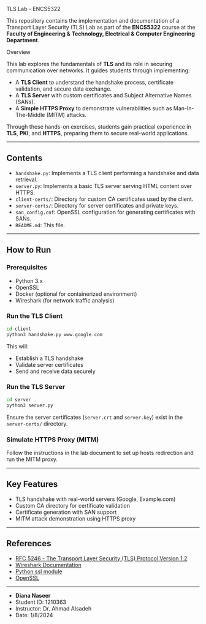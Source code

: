 TLS Lab - ENCS5322

This repository contains the implementation and documentation of a Transport Layer Security (TLS) Lab as part of the **ENCS5322** course at the **Faculty of Engineering & Technology, Electrical & Computer Engineering Department**.

Overview

This lab explores the fundamentals of **TLS** and its role in securing communication over networks. It guides students through implementing:

*  A **TLS Client** to understand the handshake process, certificate validation, and secure data exchange.
*  A **TLS Server** with custom certificates and Subject Alternative Names (SANs).
*  A **Simple HTTPS Proxy** to demonstrate vulnerabilities such as Man-In-The-Middle (MITM) attacks.

Through these hands-on exercises, students gain practical experience in **TLS**, **PKI**, and **HTTPS**, preparing them to secure real-world applications.

---

##  Contents

* `handshake.py`: Implements a TLS client performing a handshake and data retrieval.
* `server.py`: Implements a basic TLS server serving HTML content over HTTPS.
* `client-certs/`: Directory for custom CA certificates used by the client.
* `server-certs/`: Directory for server certificates and private keys.
* `san_config.cnf`: OpenSSL configuration for generating certificates with SANs.
* `README.md`: This file.

---

##  How to Run

### Prerequisites

* Python 3.x
* OpenSSL
* Docker (optional for containerized environment)
* Wireshark (for network traffic analysis)

###  Run the TLS Client

```bash
cd client
python3 handshake.py www.google.com
```

This will:

* Establish a TLS handshake
* Validate server certificates
* Send and receive data securely

###  Run the TLS Server

```bash
cd server
python3 server.py
```

Ensure the server certificates (`server.crt` and `server.key`) exist in the `server-certs/` directory.

###  Simulate HTTPS Proxy (MITM)

Follow the instructions in the lab document to set up hosts redirection and run the MITM proxy.

---

## Key Features

*  TLS handshake with real-world servers (Google, Example.com)
*  Custom CA directory for certificate validation
*  Certificate generation with SAN support
*  MITM attack demonstration using HTTPS proxy

---

##  References

* [RFC 5246 - The Transport Layer Security (TLS) Protocol Version 1.2](https://datatracker.ietf.org/doc/html/rfc5246)
* [Wireshark Documentation](https://www.wireshark.org/docs/)
* [Python ssl module](https://docs.python.org/3/library/ssl.html)
* [OpenSSL](https://www.openssl.org/docs/)

---
* **Diana Naseer**
* Student ID: 1210363
* Instructor: Dr. Ahmad Alsadeh
* Date: 1/8/2024
